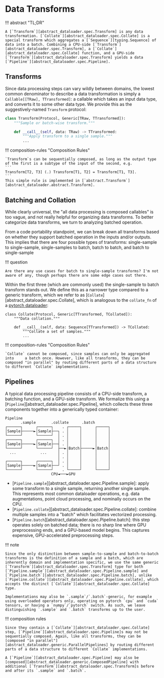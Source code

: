 # Data Transforms

!!! abstract "TL;DR"

    A [`Transform`][abstract_dataloader.spec.Transform] is any data transformation. [`Collate`][abstract_dataloader.spec.Collate] is a special transform which aggregates a [`Sequence`][typing.Sequence] of data into a batch. Combining a CPU-side [`Transform`][abstract_dataloader.spec.Transform], a [`Collate`][abstract_dataloader.spec.Collate] function, and a GPU-side [`Transform`][abstract_dataloader.spec.Transform] yields a data [`Pipeline`][abstract_dataloader.spec.Pipeline].

## Transforms

Since data processing steps can vary wildly between domains, the lowest common denominator to describe a data transformation is simply a `Callable[[TRaw], TTransformed]`: a callable which takes an input data type, and converts it to some other data type. We provide this as the suggestively-named `Transform` protocol:

```python
class Transform(Protocol, Generic[TRaw, TTransformed]):
    """Sample or batch-wise transform."""

    def __call__(self, data: TRaw) -> TTransformed:
        """Apply transform to a single sample."""
        ...
```

!!! composition-rules "Composition Rules"

    `Transform`s can be sequentially composed, as long as the output type of the first is a subtype of the input of the second, e.g.
    ```
    Transform[T2, T3] (.) Transform[T1, T2] = Transform[T1, T3].
    ```
    This simple rule is implemented in [`abstract.Transform`][abstract_dataloader.abstract.Transform].

## Batching and Collation

While clearly universal, the "all data processing is composed callables" is too vague, and not really helpful for organizing data transforms. To better categorize data transforms, we turn to analyzing batched operation.

From a code portability standpoint, we can break down all transforms based on whether they support batched operation in the inputs and/or outputs. This implies that there are four possible types of transforms: single-sample to single-sample, single-samples to batch, batch to batch, and batch to single-sample

!!! question

    Are there any use cases for batch to single-sample transforms? I'm not aware of any, though perhaps there are some edge cases out there.

Within the first three (which are commonly used) the single-sample to batch transform stands out. We define this as a narrower type compared to a generic transform, which we refer to as [`Collate`][abstract_dataloader.spec.Collate], which is analogous to the `collate_fn` of a [pytorch dataloader](https://pytorch.org/docs/stable/data.html):

```
class Collate(Protocol, Generic[TTransformed, TCollated]):
    """Data collation."""

    def __call__(self, data: Sequence[TTransformed]) -> TCollated:
        """Collate a set of samples."""
        ...
```

!!! composition-rules "Composition Rules"

    `Collate` cannot be composed, since samples can only be aggregated into     a batch once. However, like all transforms, they can be composed "in parallel" by routing different parts of a data structure to different `Collate` implementations.

## Pipelines

A typical data processing pipeline consists of a CPU-side transform, a batching function, and a GPU-side transform. We formalize this using a [`Pipeline`][abstract_dataloader.spec.Pipeline], which collects these three components together into a generically typed container:

``` 
Pipeline
       .sample       .collate      .batch
┌──────┐      ┌──────┐    . ┌─────┐      ┌─────┐
│Sample├─────►│Sample├──┐ . │     │      │     │
└──────┘      └──────┘  │ . │     │      │     │
┌──────┐      ┌──────┐  │ . │     │      │     │
│Sample├─────►│Sample├──┤ . │     │      │     │
└──────┘      └──────┘  ├──►│Batch├─────►│Batch│
  ...           ...     │ . │     │      │     │
                        │ . │     │      │     │
┌──────┐      ┌──────┐  │ . │     │      │     │
│Sample├─────►│Sample├──┘ . │     │      │     │
└──────┘      └──────┘    . └─────┘      └─────┘
                     CPU◄───►GPU
```

- [`Pipeline.sample`][abstract_dataloader.spec.Pipeline.sample]: apply some transform to a single sample, returning another single sample. This represents most common dataloader operations, e.g. data augmentations, point cloud processing, and nominally occurs on the CPU.
- [`Pipeline.collate`][abstract_dataloader.spec.Pipeline.collate]: combine multiple samples into a "batch" which facilitates vectorized processing.
- [`Pipeline.batch`][abstract_dataloader.spec.Pipeline.batch]: this step operates solely on batched data; there is no sharp line where GPU preprocessing ends, and a GPU-based model begins. This captures expensive, GPU-accelerated preprocessing steps.

!!! note

    Since the only distinction between sample-to-sample and batch-to-batch transforms is the definition of a sample and a batch, which are inherently domain and implementation specific, we use the same generic [`Transform`][abstract_dataloader.spec.Transform] type for both [`Pipeline.sample`][abstract_dataloader.spec.Pipeline.sample] and [`Pipeline.batch`][abstract_dataloader.spec.Pipeline.batch], unlike [`Pipeline.collate`][abstract_dataloader.spec.Pipeline.collate], which accepts the distinct [`Collate`][abstract_dataloader.spec.Collate] type.
    
    Implementations may also be `.sample`/`.batch`-generic, for example using overloaded operators only, operating on pytorch `cpu` and `cuda` tensors, or having a `numpy`/`pytorch` switch. As such, we leave distinguishing `.sample` and `.batch` transforms up to the user.

!!! composition rules

    Since they contain a [`Collate`][abstract_dataloader.spec.Collate] step, [`Pipeline`][abstract_dataloader.spec.Pipeline]s may not be sequentially composed. Again, like all transforms, they can be [composed "in parallel"][abstract_dataloader.generic.ParallelPipelines] by routing different parts of a data structure to different `Collate` implementations.

    A [`Pipeline`][abstract_dataloader.spec.Pipeline] may also be [composed][abstract_dataloader.generic.ComposedPipeline] with additional [`Transform`][abstract_dataloader.spec.Transform]s before and after its `.sample` and `.batch`.

